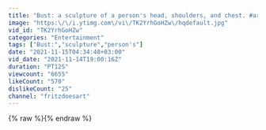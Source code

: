 ```yaml
---
title: "Bust: a sculpture of a person's head, shoulders, and chest. #art"
image: "https:\/\/i.ytimg.com\/vi\/TK2YrhGoHZw\/hqdefault.jpg"
vid_id: "TK2YrhGoHZw"
categories: "Entertainment"
tags: ["Bust:","sculpture","person's"]
date: "2021-11-15T04:34:48+03:00"
vid_date: "2021-11-14T19:00:16Z"
duration: "PT12S"
viewcount: "6655"
likeCount: "570"
dislikeCount: "25"
channel: "fritzdoesart"
---
```

{% raw %}{% endraw %}

